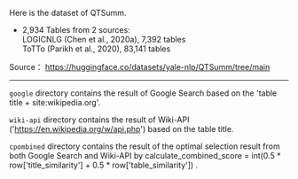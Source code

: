Here is the dataset of QTSumm.

- 2,934 Tables from 2 sources: <br/>LOGICNLG (Chen et al., 2020a), 7,392 tables  <br/> ToTTo (Parikh et al., 2020), 83,141 tables

Source：
https://huggingface.co/datasets/yale-nlp/QTSumm/tree/main

***

`google` directory contains the result of Google Search based on the 'table title + site:wikipedia.org'.

`wiki-api`  directory contains the result of Wiki-API ('https://en.wikipedia.org/w/api.php') based on the table title.

`cpombined` directory  contains the result of the optimal selection result from both Google Search and  Wiki-API by calculate_combined_score = int(0.5 * row['title_similarity'] + 0.5 * row['table_similarity'])
.

